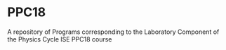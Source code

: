 # PPC18
A repository of Programs corresponding to the Laboratory Component of the Physics Cycle ISE PPC18 course
